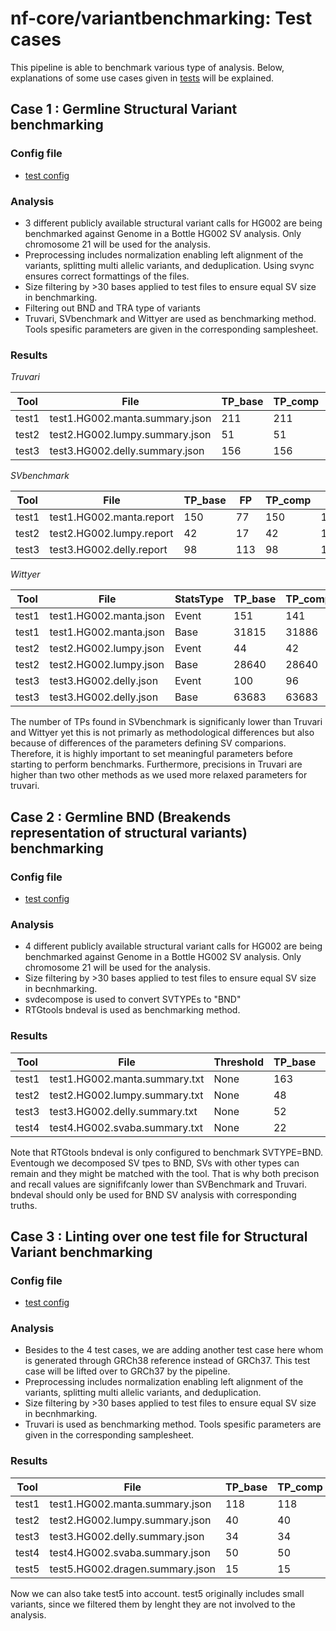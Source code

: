 # nf-core/variantbenchmarking: Test cases

This pipeline is able to benchmark various type of analysis. Below, explanations of some use cases given in [tests](../conf/tests/) will be explained.

## Case 1 : Germline Structural Variant benchmarking

### Config file

- [test config](../conf/tests/germline_sv.config)

### Analysis

- 3 different publicly available structural variant calls for HG002 are being benchmarked against Genome in a Bottle HG002 SV analysis. Only chromosome 21 will be used for the analysis.
- Preprocessing includes normalization enabling left alignment of the variants, splitting multi allelic variants, and deduplication. Using svync ensures correct formattings of the files.
- Size filtering by >30 bases applied to test files to ensure equal SV size in benchmarking.
- Filtering out BND and TRA type of variants
- Truvari, SVbenchmark and Wittyer are used as benchmarking method. Tools spesific parameters are given in the corresponding samplesheet.

### Results

_Truvari_

| Tool  | File                           | TP_base | TP_comp | FP  | FN   | Precision          | Recall            | F1                  |
| ----- | ------------------------------ | ------- | ------- | --- | ---- | ------------------ | ----------------- | ------------------- |
| test1 | test1.HG002.manta.summary.json | 211     | 211     | 9   | 1253 | 0.9590909090909091 | 0.144125683060109 | 0.250593824228028   |
| test2 | test2.HG002.lumpy.summary.json | 51      | 51      | 7   | 1413 | 0.8793103448275861 | 0.03483606557377  | 0.06701708278580801 |
| test3 | test3.HG002.delly.summary.json | 156     | 156     | 45  | 1308 | 0.7761194029850741 | 0.10655737704918  | 0.18738738738738703 |

_SVbenchmark_

| Tool  | File                     | TP_base | FP  | TP_comp | FN   | Recall | Precision | F1                 |
| ----- | ------------------------ | ------- | --- | ------- | ---- | ------ | --------- | ------------------ |
| test1 | test1.HG002.manta.report | 150     | 77  | 150     | 1314 | 0.1025 | 0.65      | 0.177015250544662  |
| test2 | test2.HG002.lumpy.report | 42      | 17  | 42      | 1422 | 0.0287 | 0.7069    | 0.0551392891450528 |
| test3 | test3.HG002.delly.report | 98      | 113 | 98      | 1366 | 0.0669 | 0.4593    | 0.116850694918833  |

_Wittyer_

| Tool  | File                   | StatsType | TP_base | TP_comp | FP       | FN     | Precision           | Recall            | F1                  |
| ----- | ---------------------- | --------- | ------- | ------- | -------- | ------ | ------------------- | ----------------- | ------------------- |
| test1 | test1.HG002.manta.json | Event     | 151     | 141     | 79       | 1313   | 0.64090909090909    | 0.103142076502732 | 0.177688571380881   |
| test1 | test1.HG002.manta.json | Base      | 31815   | 31886   | 40428    | 363698 | 0.440938130929004   | 0.080439833836055 | 0.136058646053033   |
| test2 | test2.HG002.lumpy.json | Event     | 44      | 42      | 16       | 1420   | 0.7241379310344821  | 0.030054644808743 | 0.057713928794503   |
| test2 | test2.HG002.lumpy.json | Base      | 28640   | 28640   | 31970    | 366873 | 0.47252928559643603 | 0.072412284804797 | 0.125580161491527   |
| test3 | test3.HG002.delly.json | Event     | 100     | 96      | 113      | 1364   | 0.45933014354066903 | 0.068306010928961 | 0.11892668665295701 |
| test3 | test3.HG002.delly.json | Base      | 63683   | 63683   | 32721459 | 331830 | 0.001942434777314   | 0.161013670852791 | 0.00383856195726    |

The number of TPs found in SVbenchmark is significanly lower than Truvari and Wittyer yet this is not primarly as methodological differences but also because of differences of the parameters defining SV comparions. Therefore, it is highly important to set meaningful parameters before starting to perform benchmarks. Furthermore, precisions in Truvari are higher than two other methods as we used more relaxed parameters for truvari.

## Case 2 : Germline BND (Breakends representation of structural variants) benchmarking

### Config file

- [test config](../conf/tests/germline_bnd.config)

### Analysis

- 4 different publicly available structural variant calls for HG002 are being benchmarked against Genome in a Bottle HG002 SV analysis. Only chromosome 21 will be used for the analysis.
- Size filtering by >30 bases applied to test files to ensure equal SV size in becnhmarking.
- svdecompose is used to convert SVTYPEs to "BND"
- RTGtools bndeval is used as benchmarking method.

### Results

| Tool  | File                          | Threshold | TP_base | TP_call | FP   | FN  | Precision | Recall | F1     |
| ----- | ----------------------------- | --------- | ------- | ------- | ---- | --- | --------- | ------ | ------ |
| test1 | test1.HG002.manta.summary.txt | None      | 163     | 165     | 1302 | 295 | 0.1125    | 0.3559 | 0.1709 |
| test2 | test2.HG002.lumpy.summary.txt | None      | 48      | 48      | 279  | 410 | 0.1468    | 0.1048 | 0.1223 |
| test3 | test3.HG002.delly.summary.txt | None      | 52      | 54      | 373  | 406 | 0.1265    | 0.1135 | 0.1197 |
| test4 | test4.HG002.svaba.summary.txt | None      | 22      | 22      | 384  | 436 | 0.0542    | 0.048  | 0.0509 |

Note that RTGtools bndeval is only configured to benchmark SVTYPE=BND. Eventough we decomposed SV tpes to BND, SVs with other types can remain and they might be matched with the tool. That is why both precison and recall values are signififcanly lower than SVBenchmark and Truvari. bndeval should only be used for BND SV analysis with corresponding truths.

## Case 3 : Linting over one test file for Structural Variant benchmarking

### Config file

- [test config](../conf/tests/lintover_test.config)

### Analysis

- Besides to the 4 test cases, we are adding another test case here whom is generated through GRCh38 reference instead of GRCh37. This test case will be lifted over to GRCh37 by the pipeline.
- Preprocessing includes normalization enabling left alignment of the variants, splitting multi allelic variants, and deduplication.
- Size filtering by >30 bases applied to test files to ensure equal SV size in becnhmarking.
- Truvari is used as benchmarking method. Tools spesific parameters are given in the corresponding samplesheet.

### Results

| Tool  | File                            | TP_base | TP_comp | FP  | FN  | Precision | Recall | F1     |
| ----- | ------------------------------- | ------- | ------- | --- | --- | --------- | ------ | ------ |
| test1 | test1.HG002.manta.summary.json  | 118     | 118     | 78  | 238 | 0.6020    | 0.3315 | 0.4275 |
| test2 | test2.HG002.lumpy.summary.json  | 40      | 40      | 49  | 316 | 0.4494    | 0.1124 | 0.1798 |
| test3 | test3.HG002.delly.summary.json  | 34      | 34      | 44  | 322 | 0.4359    | 0.0955 | 0.1567 |
| test4 | test4.HG002.svaba.summary.json  | 50      | 50      | 245 | 306 | 0.1695    | 0.1404 | 0.1536 |
| test5 | test5.HG002.dragen.summary.json | 15      | 15      | 12  | 341 | 0.5556    | 0.0421 | 0.0783 |

Now we can also take test5 into account. test5 originally includes small variants, since we filtered them by lenght they are not involved to the analysis.
